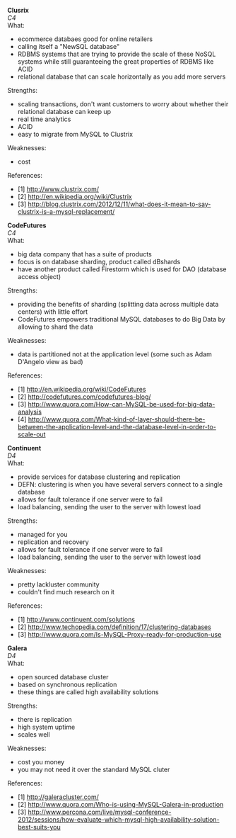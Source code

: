 

**Clusrix**  
*C4*  
What:
- ecommerce databaes good for online retailers
- calling itself a "NewSQL database"
- RDBMS systems that are trying to provide the scale of these NoSQL systems while still guaranteeing the great properties of RDBMS like ACID 
- relational database that can scale horizontally as you add more servers 

Strengths:
- scaling transactions, don't want customers to worry about whether their relational database can keep up 
- real time analytics 
- ACID 
- easy to migrate from MySQL to Clustrix 

Weaknesses:
- cost 

References:
- [1] http://www.clustrix.com/
- [2] http://en.wikipedia.org/wiki/Clustrix
- [3] http://blog.clustrix.com/2012/12/11/what-does-it-mean-to-say-clustrix-is-a-mysql-replacement/



**CodeFutures**  
*C4*  
What:
- big data company that has a suite of products
- focus is on database sharding, product called dBshards 
- have another product called Firestorm which is used for DAO (database access object) 

Strengths:
- providing the benefits of sharding (splitting data across multiple data centers) with little effort
- CodeFutures empowers traditional MySQL databases to do Big Data by allowing to shard the data 

Weaknesses:
- data is partitioned not at the application level (some such as Adam D'Angelo view as bad) 

References: 
- [1] http://en.wikipedia.org/wiki/CodeFutures
- [2] http://codefutures.com/codefutures-blog/
- [3] http://www.quora.com/How-can-MySQL-be-used-for-big-data-analysis
- [4] http://www.quora.com/What-kind-of-layer-should-there-be-between-the-application-level-and-the-database-level-in-order-to-scale-out



**Continuent**  
*D4*  
What:
- provide services for database clustering and replication
- DEFN: clustering is when you have several servers connect to a single database
- allows for fault tolerance if one server were to fail
- load balancing, sending the user to the server with lowest load 

Strengths:
- managed for you 
- replication and recovery 
- allows for fault tolerance if one server were to fail
- load balancing, sending the user to the server with lowest load 

Weaknesses:
- pretty lackluster community
- couldn't find much research on it 

References:
- [1] http://www.continuent.com/solutions
- [2] http://www.techopedia.com/definition/17/clustering-databases
- [3] http://www.quora.com/Is-MySQL-Proxy-ready-for-production-use



**Galera**  
*D4*  
What:
- open sourced database cluster 
- based on synchronous replication
- these things are called high availability solutions 

Strengths:
- there is replication 
- high system uptime
- scales well

Weaknesses:
- cost you money 
- you may not need it over the standard MySQL cluter 


References:
- [1] http://galeracluster.com/
- [2] http://www.quora.com/Who-is-using-MySQL-Galera-in-production
- [3] http://www.percona.com/live/mysql-conference-2012/sessions/how-evaluate-which-mysql-high-availability-solution-best-suits-you



